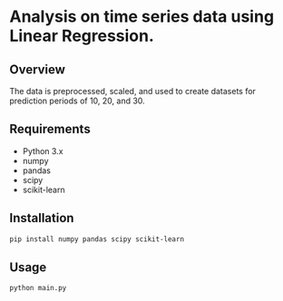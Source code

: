# Analysis on time series data using Linear Regression.

## Overview
The data is preprocessed, scaled, and used to create datasets for prediction periods of 10, 20, and 30.

## Requirements
- Python 3.x
- numpy
- pandas
- scipy
- scikit-learn

## Installation
```bash
pip install numpy pandas scipy scikit-learn
```

## Usage
```
python main.py
```


